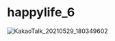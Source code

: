 # happylife_6
![KakaoTalk_20210529_180349602](https://user-images.githubusercontent.com/52696359/120111527-2d648f00-c1ad-11eb-9dc3-751f7c6797e2.jpg)
